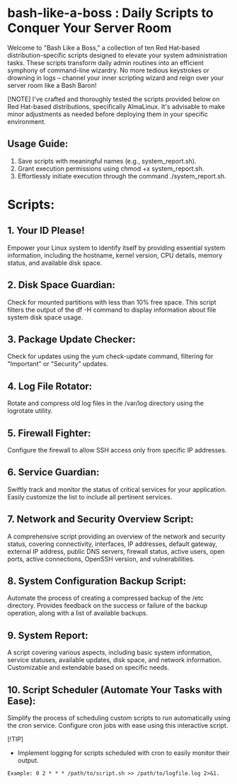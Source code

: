 # bash-like-a-boss : Daily Scripts to Conquer Your Server Room

Welcome to "Bash Like a Boss," a collection of ten Red Hat-based distribution-specific scripts designed to elevate your system administration tasks. These scripts transform daily admin routines into an efficient symphony of command-line wizardry. No more tedious keystrokes or drowning in logs – channel your inner scripting wizard and reign over your server room like a Bash Baron!

[!NOTE]
I've crafted and thoroughly tested the scripts provided below on Red Hat-based distributions, specifically AlmaLinux. It's advisable to make minor adjustments as needed before deploying them in your specific environment.

## Usage Guide:

1. Save scripts with meaningful names (e.g., system_report.sh).
2. Grant execution permissions using chmod +x system_report.sh.
3. Effortlessly initiate execution through the command ./system_report.sh.
   
# Scripts:

## 1. Your ID Please!
Empower your Linux system to identify itself by providing essential system information, including the hostname, kernel version, CPU details, memory status, and available disk space.

## 2. Disk Space Guardian:
Check for mounted partitions with less than 10% free space. This script filters the output of the df -H command to display information about file system disk space usage.

##  3. Package Update Checker:
Check for updates using the yum check-update command, filtering for "Important" or "Security" updates.

## 4. Log File Rotator:
Rotate and compress old log files in the /var/log directory using the logrotate utility.

## 5. Firewall Fighter:
Configure the firewall to allow SSH access only from specific IP addresses.

## 6. Service Guardian:
Swiftly track and monitor the status of critical services for your application. Easily customize the list to include all pertinent services.

## 7. Network and Security Overview Script:
A comprehensive script providing an overview of the network and security status, covering connectivity, interfaces, IP addresses, default gateway, external IP address, public DNS servers, firewall status, active users, open ports, active connections, OpenSSH version, and vulnerabilities.

## 8. System Configuration Backup Script:
Automate the process of creating a compressed backup of the /etc directory. Provides feedback on the success or failure of the backup operation, along with a list of available backups.

## 9. System Report:
A script covering various aspects, including basic system information, service statuses, available updates, disk space, and network information. Customizable and extendable based on specific needs.

## 10. Script Scheduler (Automate Your Tasks with Ease):
Simplify the process of scheduling custom scripts to run automatically using the cron service. Configure cron jobs with ease using this interactive script.

[!TIP] 
- Implement logging for scripts scheduled with cron to easily monitor their output.
```
Example: 0 2 * * * /path/to/script.sh >> /path/to/logfile.log 2>&1.

```
